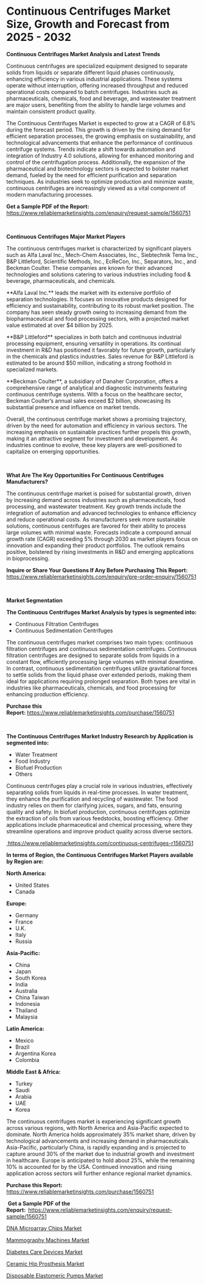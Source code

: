 <p><h1>Continuous Centrifuges Market Size, Growth and Forecast from 2025 - 2032</h1></p><p><strong>Continuous Centrifuges Market Analysis and Latest Trends</strong></p>
<p><p>Continuous centrifuges are specialized equipment designed to separate solids from liquids or separate different liquid phases continuously, enhancing efficiency in various industrial applications. These systems operate without interruption, offering increased throughput and reduced operational costs compared to batch centrifuges. Industries such as pharmaceuticals, chemicals, food and beverage, and wastewater treatment are major users, benefiting from the ability to handle large volumes and maintain consistent product quality.</p><p>The Continuous Centrifuges Market is expected to grow at a CAGR of 6.8% during the forecast period. This growth is driven by the rising demand for efficient separation processes, the growing emphasis on sustainability, and technological advancements that enhance the performance of continuous centrifuge systems. Trends indicate a shift towards automation and integration of Industry 4.0 solutions, allowing for enhanced monitoring and control of the centrifugation process. Additionally, the expansion of the pharmaceutical and biotechnology sectors is expected to bolster market demand, fueled by the need for efficient purification and separation techniques. As industries seek to optimize production and minimize waste, continuous centrifuges are increasingly viewed as a vital component of modern manufacturing processes.</p></p>
<p><strong>Get a Sample PDF of the Report:&nbsp;</strong> <a href="https://www.reliablemarketinsights.com/enquiry/request-sample/1560751?utm_campaign=3520&utm_medium=2&utm_source=Github&utm_content=ia&utm_term=08042025&utm_id=continuous-centrifuges">https://www.reliablemarketinsights.com/enquiry/request-sample/1560751</a></p>
<p>&nbsp;</p>
<p><strong>Continuous Centrifuges Major Market Players</strong></p>
<p><p>The continuous centrifuges market is characterized by significant players such as Alfa Laval Inc., Mech-Chem Associates, Inc., Siebtechnik Tema Inc., B&P Littleford, Scientific Methods, Inc., EcReCon, Inc., Separators, Inc., and Beckman Coulter. These companies are known for their advanced technologies and solutions catering to various industries including food & beverage, pharmaceuticals, and chemicals.</p><p>**Alfa Laval Inc.** leads the market with its extensive portfolio of separation technologies. It focuses on innovative products designed for efficiency and sustainability, contributing to its robust market position. The company has seen steady growth owing to increasing demand from the biopharmaceutical and food processing sectors, with a projected market value estimated at over $4 billion by 2025.</p><p>**B&P Littleford** specializes in both batch and continuous industrial processing equipment, ensuring versatility in operations. Its continual investment in R&D has positioned it favorably for future growth, particularly in the chemicals and plastics industries. Sales revenue for B&P Littleford is estimated to be around $50 million, indicating a strong foothold in specialized markets.</p><p>**Beckman Coulter**, a subsidiary of Danaher Corporation, offers a comprehensive range of analytical and diagnostic instruments featuring continuous centrifuge systems. With a focus on the healthcare sector, Beckman Coulter’s annual sales exceed $2 billion, showcasing its substantial presence and influence on market trends.</p><p>Overall, the continuous centrifuge market shows a promising trajectory, driven by the need for automation and efficiency in various sectors. The increasing emphasis on sustainable practices further propels this growth, making it an attractive segment for investment and development. As industries continue to evolve, these key players are well-positioned to capitalize on emerging opportunities.</p></p>
<p>&nbsp;</p>
<p><strong>What Are The Key Opportunities For Continuous Centrifuges Manufacturers?</strong></p>
<p><p>The continuous centrifuge market is poised for substantial growth, driven by increasing demand across industries such as pharmaceuticals, food processing, and wastewater treatment. Key growth trends include the integration of automation and advanced technologies to enhance efficiency and reduce operational costs. As manufacturers seek more sustainable solutions, continuous centrifuges are favored for their ability to process large volumes with minimal waste. Forecasts indicate a compound annual growth rate (CAGR) exceeding 5% through 2030 as market players focus on innovation and expanding their product portfolios. The outlook remains positive, bolstered by rising investments in R&D and emerging applications in bioprocessing.</p></p>
<p><strong>Inquire or Share Your Questions If Any Before Purchasing This Report:</strong> <a href="https://www.reliablemarketinsights.com/enquiry/pre-order-enquiry/1560751?utm_campaign=3520&utm_medium=2&utm_source=Github&utm_content=ia&utm_term=08042025&utm_id=continuous-centrifuges">https://www.reliablemarketinsights.com/enquiry/pre-order-enquiry/1560751</a></p>
<p>&nbsp;</p>
<p><strong>Market Segmentation</strong></p>
<p><strong>The Continuous Centrifuges Market Analysis by types is segmented into:</strong></p>
<p><ul><li>Continuous Filtration Centrifuges</li><li>Continuous Sedimentation Centrifuges</li></ul></p>
<p><p>The continuous centrifuges market comprises two main types: continuous filtration centrifuges and continuous sedimentation centrifuges. Continuous filtration centrifuges are designed to separate solids from liquids in a constant flow, efficiently processing large volumes with minimal downtime. In contrast, continuous sedimentation centrifuges utilize gravitational forces to settle solids from the liquid phase over extended periods, making them ideal for applications requiring prolonged separation. Both types are vital in industries like pharmaceuticals, chemicals, and food processing for enhancing production efficiency.</p></p>
<p><strong>Purchase this Report:&nbsp;</strong><a href="https://www.reliablemarketinsights.com/purchase/1560751?utm_campaign=3520&utm_medium=2&utm_source=Github&utm_content=ia&utm_term=08042025&utm_id=continuous-centrifuges">https://www.reliablemarketinsights.com/purchase/1560751</a></p>
<p>&nbsp;</p>
<p><strong>The Continuous Centrifuges Market Industry Research by Application is segmented into:</strong></p>
<p><ul><li>Water Treatment</li><li>Food Industry</li><li>Biofuel Production</li><li>Others</li></ul></p>
<p><p>Continuous centrifuges play a crucial role in various industries, effectively separating solids from liquids in real-time processes. In water treatment, they enhance the purification and recycling of wastewater. The food industry relies on them for clarifying juices, sugars, and fats, ensuring quality and safety. In biofuel production, continuous centrifuges optimize the extraction of oils from various feedstocks, boosting efficiency. Other applications include pharmaceutical and chemical processing, where they streamline operations and improve product quality across diverse sectors.</p></p>
<p><a href="https://www.reliablemarketinsights.com/continuous-centrifuges-r1560751?utm_campaign=3520&utm_medium=2&utm_source=Github&utm_content=ia&utm_term=08042025&utm_id=continuous-centrifuges">&nbsp;https://www.reliablemarketinsights.com/continuous-centrifuges-r1560751</a></p>
<p><strong>In terms of Region, the Continuous Centrifuges Market Players available by Region are:</strong></p>
<p>
    <p> <strong> North America: </strong>
        <ul>
            <li>United States</li>
            <li>Canada</li>
        </ul>
        </p> 
    <p> <strong> Europe: </strong>
        <ul>
            <li>Germany</li>
            <li>France</li>
            <li>U.K.</li>
            <li>Italy</li>
            <li>Russia</li>
        </ul>
        </p> 
    <p> <strong> Asia-Pacific: </strong>
        <ul>
            <li>China</li>
            <li>Japan</li>
            <li>South Korea</li>
            <li>India</li>
            <li>Australia</li>
            <li>China Taiwan</li>
            <li>Indonesia</li>
            <li>Thailand</li>
            <li>Malaysia</li>
        </ul>
        </p> 
    <p> <strong> Latin America: </strong>
        <ul>
            <li>Mexico</li>
            <li>Brazil</li>
            <li>Argentina Korea</li>
            <li>Colombia</li>
        </ul>
        </p> 
    <p> <strong> Middle East & Africa: </strong>
        <ul>
            <li>Turkey</li>
            <li>Saudi</li>
            <li>Arabia</li>
            <li>UAE</li>
            <li>Korea</li>
        </ul>
    </p>
    </p>
<p><p>The continuous centrifuges market is experiencing significant growth across various regions, with North America and Asia-Pacific expected to dominate. North America holds approximately 35% market share, driven by technological advancements and increasing demand in pharmaceuticals. Asia-Pacific, particularly China, is rapidly expanding and is projected to capture around 30% of the market due to industrial growth and investment in healthcare. Europe is anticipated to hold about 25%, while the remaining 10% is accounted for by the USA. Continued innovation and rising application across sectors will further enhance regional market dynamics.</p></p>
<p><strong>Purchase this Report: </strong><a href="https://www.reliablemarketinsights.com/purchase/1560751?utm_campaign=3520&utm_medium=2&utm_source=Github&utm_content=ia&utm_term=08042025&utm_id=continuous-centrifuges">https://www.reliablemarketinsights.com/purchase/1560751</a></p>
<p>&nbsp;<strong>Get a Sample PDF of the Report:&nbsp;&nbsp;</strong><a href="https://www.reliablemarketinsights.com/enquiry/request-sample/1560751?utm_campaign=3520&utm_medium=2&utm_source=Github&utm_content=ia&utm_term=08042025&utm_id=continuous-centrifuges">https://www.reliablemarketinsights.com/enquiry/request-sample/1560751</a></p>
<p><strong></strong></p>
<p><p><a href="https://www.linkedin.com/pulse/dna-microarray-chips-market-report-2025-2032-evaluating-growth-twlec?utm_campaign=3520&utm_medium=2&utm_source=Github&utm_content=ia&utm_term=08042025&utm_id=continuous-centrifuges">DNA Microarray Chips Market</a></p><p><a href="https://www.linkedin.com/pulse/strategic-roadmap-success-global-mammography-machines-dmdlc?utm_campaign=3520&utm_medium=2&utm_source=Github&utm_content=ia&utm_term=08042025&utm_id=continuous-centrifuges">Mammography Machines Market</a></p><p><a href="https://www.linkedin.com/pulse/driving-forces-global-diabetes-care-devices-market-trends-applications-f8vlc?utm_campaign=3520&utm_medium=2&utm_source=Github&utm_content=ia&utm_term=08042025&utm_id=continuous-centrifuges">Diabetes Care Devices Market</a></p><p><a href="https://www.linkedin.com/pulse/ceramic-hip-prosthesis-market-size-projected-expand-52-cagr-from-dy52e?utm_campaign=3520&utm_medium=2&utm_source=Github&utm_content=ia&utm_term=08042025&utm_id=continuous-centrifuges">Ceramic Hip Prosthesis Market</a></p><p><a href="https://www.linkedin.com/pulse/disposable-elastomeric-pumps-market-size-growing-86-growth-qogec?utm_campaign=3520&utm_medium=2&utm_source=Github&utm_content=ia&utm_term=08042025&utm_id=continuous-centrifuges">Disposable Elastomeric Pumps Market</a></p></p>